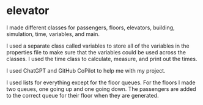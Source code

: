 # elevator

I made different classes for passengers, floors, elevators, building, simulation, time, variables, and main. 

I used a separate class called variables to store all of the variables in the properties file to make sure that the variables could be used across the classes. I used the time class to calculate, measure, and print out the times.

 I used ChatGPT and GitHub CoPilot to help me with my project. 

 I used lists for everything except for the floor queues. For the floors I made two queues, one going up and one going down. The passengers are added to the correct queue for their floor when they are generated.